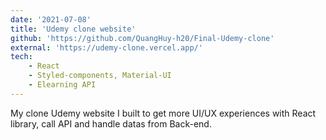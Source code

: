 ```yaml
---
date: '2021-07-08'
title: 'Udemy clone website'
github: 'https://github.com/QuangHuy-h20/Final-Udemy-clone'
external: 'https://udemy-clone.vercel.app/'
tech:
    - React
    - Styled-components, Material-UI
    - Elearning API
---
```


My clone Udemy website I built to get more UI/UX experiences with React library, call API and handle datas from Back-end.